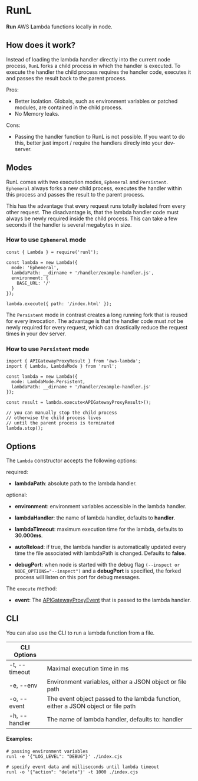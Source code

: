 # RunL

**Run** AWS **L**ambda functions locally in node.

## How does it work?

Instead of loading the lambda handler directly into the current node process,
`RunL` forks a child process in which the handler is executed. To execute the
handler the child process requires the handler code, executes it and passes the
result back to the parent process.

Pros:

- Better isolation. Globals, such as environment variables or patched modules,
  are contained in the child process.
- No Memory leaks.

Cons:

- Passing the handler function to RunL is not possible. If you want to do this,
  better just import / require the handlers direcly into your dev-server.

## Modes

RunL comes with two execution modes, `Ephemeral` and `Persistent`. `Ephemeral`
always forks a new child process, executes the handler within this process and
passes the result to the parent process.

This has the advantage that every request runs totally isolated from every other
request. The disadvantage is, that the lambda handler code must always be newly
required inside the child process. This can take a few seconds if the handler is
several megabytes in size.

### How to use `Ephemeral` mode

```
const { Lambda } = require('runl');

const lambda = new Lambda({
  mode: 'Ephemeral',
  lambdaPath: __dirname + '/handler/example-handler.js',
  environment: {
    BASE_URL: '/'
  }
});

lambda.execute({ path: '/index.html' });
```

The `Persistent` mode in contrast creates a long running fork that is reused for
every invocation. The advantage is that the handler code must _not_ be newly
required for every request, which can drastically reduce the request times in
your dev server.

### How to use `Persistent` mode

```
import { APIGatewayProxyResult } from 'aws-lambda';
import { Lambda, LambdaMode } from 'runl';

const lambda = new Lambda({
  mode: LambdaMode.Persistent,
  lambdaPath: __dirname + '/handler/example-handler.js'
});

const result = lambda.execute<APIGatewayProxyResult>();

// you can manually stop the child process
// otherwise the child process lives
// until the parent process is terminated
lambda.stop();
```

## Options

The `Lambda` constructor accepts the following options:

required:

- **lambdaPath**: absolute path to the lambda handler.

optional:

- **environment**: environment variables accessible in the lambda handler.

- **lambdaHandler**: the name of lambda handler, defaults to **handler**.

- **lambdaTimeout**: maximum execution time for the lambda, defaults to
  **30.000ms**.

- **autoReload**: if true, the lambda handler is automatically updated every
  time the file associated with lambdaPath is changed. Defaults to **false**.

- **debugPort**: when node is started with the debug flag
  `(--inspect or NODE_OPTIONS="--inspect")` and a **debugPort** is specified,
  the forked process will listen on this port for debug messages.

The `execute` method:

- **event**: The
  [APIGatewayProxyEvent](https://docs.aws.amazon.com/apigateway/latest/developerguide/set-up-lambda-proxy-integrations.html#api-gateway-simple-proxy-for-lambda-input-format)
  that is passed to the lambda handler.


## CLI
You can also use the CLI to run a lambda function from a file.

| CLI Options | |
| --- | ------------- |
| -t, --timeout | Maximal execution time in ms |
| -e, --env  | Environment variables, either a JSON object or file path |
| -o, --event  | The event object passed to the lambda function, either a JSON object or file path   |
| -h, --handler  | The name of lambda handler, defaults to: handler    |

#### Examples:
```
# passing environment variables 
runl -e '{"LOG_LEVEL": "DEBUG"}' ./index.cjs

# specify event data and milliseconds until lambda timeout
runl -o '{"action": "delete"}' -t 1000 ./index.cjs
```




   
      
   
        
   
       
   
      


